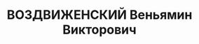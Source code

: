 ---
title: ВОЗДВИЖЕНСКИЙ Веньямин Викторович
description: 'Род. в 1879, г.Казань, русский, б/п, пенсионер, руководитель группы
  эсперантистов (а/сов, терор.) в Одессе, эсперантист, прож.: г.Одесса

  Арестован 13.06.37 г. УГБ УНКВД Одесской обл. Обв. по ст.58-4, 11 УК УССР, а/сов
  троцкист. группа в Одессе, эсперантист. Приговор: выездная сессия ВК ВС СССР в г.Одессе,
  23.11.1937 - ВМН. Расстрелян 24.11.37 г.'
---